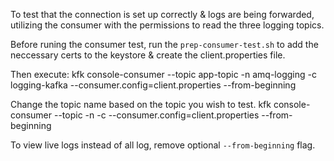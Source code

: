 To test that the connection is set up correctly & logs are being forwarded, utilizing the consumer with the permissions to read the three logging topics.

Before runing the consumer test, run the `prep-consumer-test.sh` to add the neccessary certs to the keystore & create the client.properties file.

Then execute:
kfk console-consumer --topic app-topic -n amq-logging -c logging-kafka --consumer.config=client.properties --from-beginning

Change the topic name based on the topic you wish to test. 
kfk console-consumer --topic <topic-name> -n <kafkacluster-ns> -c <kafkacluster-name> --consumer.config=client.properties --from-beginning

To view live logs instead of all log, remove optional `--from-beginning` flag. 


